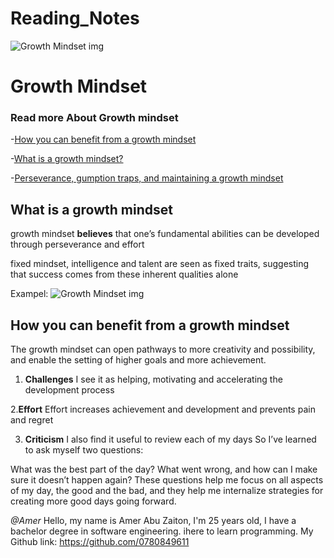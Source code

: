 # Reading_Notes
![Growth Mindset img](https://i1.wp.com/atlassianblog.wpengine.com/wp-content/uploads/2015/11/growth-mindset.png?w=1101&ssl=1)
# Growth Mindset

### Read more About Growth mindset

-[How you can benefit from a growth mindset](https://www.atlassian.com/blog/inside-atlassian/growth-mindset)

-[What is a growth mindset?](https://www.atlassian.com/blog/inside-atlassian/growth-mindset)

-[Perseverance, gumption traps, and maintaining a growth mindset](https://www.atlassian.com/blog/inside-atlassian/growth-mindset)



## What is a growth mindset


growth mindset **believes** that one’s fundamental abilities can be developed through perseverance and effort

fixed mindset, intelligence and talent are seen as fixed traits, suggesting that success comes from these inherent qualities alone

Exampel:
![Growth Mindset img](https://i2.wp.com/atlassianblog.wpengine.com/wp-content/uploads/NewGrowthMindset2.png?resize=800%2C1000&ssl=1)


## How you can benefit from a growth mindset

The growth mindset can open pathways to more creativity and possibility, and enable the setting of higher goals and more achievement.

1. **Challenges**
I see it as helping, motivating and accelerating the development process

2.**Effort**
Effort increases achievement and development and prevents pain and regret

3. **Criticism**
I also find it useful to review each of my days 
So I’ve learned to ask myself two questions:

What was the best part of the day?
What went wrong, and how can I make sure it doesn’t happen again?
These questions help me focus on all aspects of my day, the good and the bad, and they help me internalize strategies for creating more good days going forward.


_@Amer_
Hello, my name is Amer Abu Zaiton, I'm 25 years old, I have a bachelor degree in software engineering. ihere to learn programming. My Github link: https://github.com/0780849611
